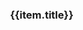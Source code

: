 <style type="text/css">
.coverpage{
  width:80%;
  margin:0 auto;
}
.coverpage .logo{
  width: 35%;
}
.coverpage .future-remark{
  color:gray;
  font-size:14px;
  min-height:60px;
}
.coverpage .future-card{
  margin:8px;
}
.coverpage .footer{
  text-align:center;
  color:gray;
  padding-top:10px;
}
.coverpage .footer a{
  font-size:14px;
}
.coverpage .desc{
  padding-bottom: 20px;
  text-align: left;
  line-height: 25px;
}

@media only screen and (max-width: 500px) {
  .coverpage{
    width:98%;
    margin:0 auto;
  }
  .coverpage .logo{
    width: 80%;
  }
  .desc{
    width:100%;
  }
}
</style>

<div class="coverpage">
  <el-result style="margin:0 auto;">
    <template slot="icon">
      <img class="logo" src="https://res.meiflower.top/.netlify/images?url=/alg/logo.png&w=70%">
    </template>
    <template slot="extra">
      <div class="desc" v-html="desc"></div>
      <el-button type="success" size="medium" @click="handleClick('https://labuladong.online/algo/')">labuladong算法笔记</el-button>
      <el-button type="default" size="medium" @click="handleClick('https://programmercarl.com/')">代码随想录</el-button>
      <el-button type="warning" size="medium" @click="handleClick('https://www.cs.usfca.edu/~galles/visualization/Algorithms.html')">数据结构可视化</el-button>
      <el-button type="danger" size="medium" @click="handleClick('https://visualgo.net/zh')">算法可视化</el-button>
      <el-button type="success" size="medium" @click="handleClick('README')">查看主页</el-button>
      <el-button type="primary" size="medium" @click="handleClick('ds/index')">数据结构</el-button>
    </template>
  </el-result>
  <el-row>
    <el-col :xs="24" :md="8" v-for="(item,index) in futures">
      <el-card shadow="hover" class="future-card">
        <h3>{{item.title}}</h3>
        <div v-html="item.remark" class="future-remark">
        </div>
      </el-card>
    </el-col>
  </el-row>
  <div v-html="footer" class="footer">
  </div>
</div>

<script type="text/javascript">
(
  {
    data(){
      return {
          footer: window.$mangodoc.footer,
          title: window.$mangodoc.title,
          desc: "最开始是在B站看的左神的算法视频，决定开始整理算法学习笔记。后面又开始接触到labuladong和代码随想录，<br/>虽然大神们都有很多总结，但是要融会贯通还是得靠刻意练习。",
          futures: [
            {
              title: "前言基础",
              remark: "1. 一些概念 （常数操作、时间复杂度、空间复杂度、对数器、比较器、master公式）<br/> 2. <a href='#/wys' target='_blank'>位运算</a> 最右位是1、异或交换、得到最右位为1的数字、计算中点值等<br/> 3. 存储方式（数组存储和链表存储）"
            },
            {
              title: "数据结构基础篇",
              remark: "1. <a href='#/ds/array/index' target='_blank'>数组</a>（字符串子串搜索之KMP算法）<br/> 2. <a href='#/ds/linktable/index' target='_blank'>链表</a>（单链表、双链表、环形链表、快慢指针）<br/> 3.  <a href='#/ds/stack/index' target='_blank'>栈</a>（先进先出、有效的括号、可做DFS实现）<br/> 4. <a href='#/ds/queue/index' target='_blank'>队列</a>（后进先出、优先级队列、双端队列、可做BFS实现）<br/> 5. 哈希表（哈希函数、哈希表实现、一致性哈希算法）"
            },
            {
              title: "数据结构进阶篇",
              remark: "1. 二叉树（二叉树遍历（BFS、DFS）、平衡二叉树、二叉搜索树、满二叉树、完全二叉树、序列化和反序列化、前缀树、红黑树）<br/> 2. 堆（HeapInsert和Heapify、数组实现堆、优先级队列）<br/> 3. 位图（Java实现位图、Linux系统权限设计、亿级URL黑名单判断设计、布隆过滤器） "
            },
            {
              title: "数据结构高级篇",
              remark: "1. 图(什么是图、存储方式、邻接表实现、图的创建、遍历、拓扑排序、最小生成树之Prim和Kruskal算法、最短路径之Dijkstra算法)<br/> 2. 并查集<br/> 3. 单调栈<br/> "
            },
            {
              title: "算法进阶",
              remark: "1. 回溯、暴力递归<br/> 2. 动态规划 <br/> 3. 贪心算法<br/> 4. DFS <br/> 5. BFS" 
            },
            {
              title: "排序",
              remark: "1. 冒泡<br/> 2. 插入<br/> 3. 选择<br/> 4. 快速<br/> 5. 归并<br/> 6. 堆排序"
            },
            {
              title: "搜索",
              remark: "遍历、DFS、BFS、二分"
            },
            {
              title: "递归",
              remark: "阶乘、反转字符串、8皇后问题、汉诺塔"
            },
            {
              title: "索引",
              remark: "红黑树、B树、B+树"
            }
          ]
      }
    },
    methods: {
        handleClick(url) {
          if (url.startsWith("http")) {
            window.open(url, '_blank');
          } else {
            window.location.href = window.$mangodoc.context+"/#/"+url;
            window.location.reload();
          }
        }
    }
  }
)
</script>